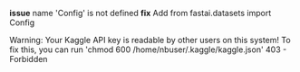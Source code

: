 **issue** name 'Config' is not defined 
**fix** Add from fastai.datasets import Config

Warning: Your Kaggle API key is readable by other users on this system! To fix this, you can run 'chmod 600 /home/nbuser/.kaggle/kaggle.json'
403 - Forbidden
